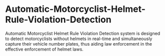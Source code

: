 # Automatic-Motorcyclist-Helmet-Rule-Violation-Detection
Automatic Motorcyclist Helmet Rule Violation Detection system is designed to detect motorcyclists without helmets in real-time and simultaneously capture their vehicle number plates, thus aiding law enforcement in the effective enforcement of helmet laws. 
